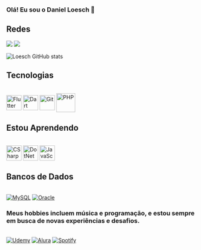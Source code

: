 ### Olá! Eu sou o Daniel Loesch 👋

## Redes
<a href="https://www.linkedin.com/in/loeschdev/" target="_blank" rel="noopener noreferrer"><img src="https://img.shields.io/badge/LinkedIn-0077B5?style=for-the-badge&logo=linkedin&logoColor=white"></a>
<a href="https://www.instagram.com/danielloesch_/" target="_blank" rel="noopener noreferrer"><img src="https://img.shields.io/badge/Instagram-E4405F?style=for-the-badge&logo=instagram&logoColor=white"></a>

![Loesch GitHub stats](https://github-readme-stats.vercel.app/api?username=LoeschDev&show_icons=true&theme=radical)

## Tecnologias
<div style="display: inline_block"><br/>
  <a href="https://flutter.dev" target="_blank" rel="noopener noreferrer"><img align="center" alt="Flutter" height="40" width="40" src="https://cdn.jsdelivr.net/gh/devicons/devicon/icons/flutter/flutter-original.svg" /></a>
  <a href="https://dart.dev" target="_blank" rel="noopener noreferrer"><img align="center" alt="Dart" height="40" width="40" src="https://cdn.jsdelivr.net/gh/devicons/devicon/icons/dart/dart-original.svg" /></a>
  <a href="https://git-scm.com" target="_blank" rel="noopener noreferrer"><img align="center" alt="Git" height="40" width="40" src="https://cdn.jsdelivr.net/gh/devicons/devicon/icons/git/git-original.svg" /></a>
  <a href="https://www.php.net" target="_blank" rel="noopener noreferrer"><img align="center" alt="PHP" height="50" width="50" src="https://cdn.jsdelivr.net/gh/devicons/devicon/icons/php/php-original.svg" /></a>
</div>

## Estou Aprendendo
<div style="display: inline_block"><br/>
  <a href="https://learn.microsoft.com/en-us/dotnet/csharp/" target="_blank" rel="noopener noreferrer"><img align="center" alt="CSharp" height="40" width="40" src="https://cdn.jsdelivr.net/gh/devicons/devicon/icons/csharp/csharp-original.svg" /></a>
  <a href="https://learn.microsoft.com/en-us/dotnet/" target="_blank" rel="noopener noreferrer"><img align="center" alt="DotNet" height="40" width="40" src="https://cdn.jsdelivr.net/gh/devicons/devicon/icons/dotnetcore/dotnetcore-original.svg" /></a>
  <a href="https://developer.mozilla.org/en-US/docs/Web/JavaScript" target="_blank" rel="noopener noreferrer">
  <img align="center" alt="JavaScript" height="40" width="40" src="https://skillicons.dev/icons?i=javascript" />
</a>

</div>

## Bancos de Dados
<div style="display: inline_block"><br/>
  <a href="https://www.mysql.com" target="_blank" rel="noopener noreferrer"><img alt="MySQL" src="https://img.shields.io/badge/MySQL-00000F?style=for-the-badge&logo=mysql&logoColor=white"/></a>
  <a href="https://www.oracle.com" target="_blank" rel="noopener noreferrer"><img alt="Oracle" src="https://img.shields.io/badge/Oracle-F80000?style=for-the-badge&logo=oracle&logoColor=black"/></a>
</div>

### Meus hobbies incluem música e programação, e estou sempre em busca de novas experiências e desafios.
<div style="display: inline_block"><br/>
<a href="https://www.udemy.com" target="_blank" rel="noopener noreferrer"><img alt="Udemy" src="https://img.shields.io/badge/Udemy-EC5252?style=for-the-badge&logo=Udemy&logoColor=white"/></a> 
<a href="https://www.alura.com.br" target="_blank" rel="noopener noreferrer"><img alt="Alura" src="https://img.shields.io/badge/Alura-139AD6?style=for-the-badge&logo=alura&logoColor=white"/></a>
<a href="https://www.spotify.com" target="_blank" rel="noopener noreferrer"><img alt="Spotify" src="https://img.shields.io/badge/Spotify-1DB954?style=for-the-badge&logo=spotify&logoColor=white"/></a>
</div>
